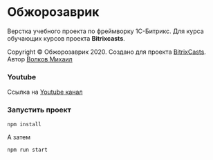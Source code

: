 # Обжорозаврик

Верстка учебного проекта по фреймворку 1С-Битрикс. Для курса обучающих курсов проекта **Bitrixcasts**.

Copyright &copy; Обжорозаврик 2020.
Создано для проекта [BitrixCasts](https://bitrixcasts.ru).
Автор [Волков Михаил](https://mvsvolkov.ru)

### Youtube

Ссылка на [Youtube канал](https://www.youtube.com/channel/UCXsxC7FoQclWTy9PNpy0ANQ)


### Запустить проект

```
npm install
```

А затем

```
npm run start
```